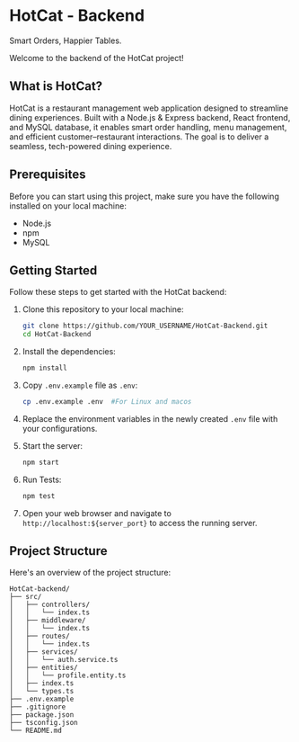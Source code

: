 # HotCat - Backend

Smart Orders, Happier Tables.

Welcome to the backend of the HotCat project!

## What is HotCat?

HotCat is a restaurant management web application designed to streamline dining experiences. Built with a Node.js & Express backend, React frontend, and MySQL database, it enables smart order handling, menu management, and efficient customer–restaurant interactions. The goal is to deliver a seamless, tech-powered dining experience.

## Prerequisites

Before you can start using this project, make sure you have the following installed on your local machine:

- Node.js
- npm
- MySQL

## Getting Started

Follow these steps to get started with the HotCat backend:

1. Clone this repository to your local machine:

   ```bash
   git clone https://github.com/YOUR_USERNAME/HotCat-Backend.git
   cd HotCat-Backend
   ```

2. Install the dependencies:

   ```bash
   npm install
   ```

3. Copy `.env.example` file as `.env`:

   ```bash
   cp .env.example .env  #For Linux and macos
   ```

4. Replace the environment variables in the newly created `.env` file with your configurations.

5. Start the server:

   ```bash
   npm start
   ```

6. Run Tests:

   ```bash
   npm test
   ```

7. Open your web browser and navigate to `http://localhost:${server_port}` to access the running server.

## Project Structure

Here's an overview of the project structure:

```
HotCat-backend/
├── src/
│   ├── controllers/
│   │   └── index.ts
│   ├── middleware/
│   │   └── index.ts
│   ├── routes/
│   │   └── index.ts
│   ├── services/
│   │   └── auth.service.ts
│   ├── entities/
│   │   └── profile.entity.ts
│   ├── index.ts
│   └── types.ts
├── .env.example
├── .gitignore
├── package.json
├── tsconfig.json
└── README.md
```
